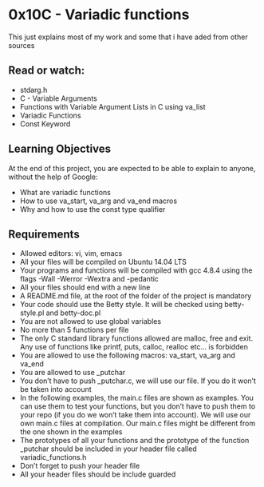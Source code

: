 # **0x10C - Variadic functions**

This just explains most of my work and some that i have aded from other sources

## Read or watch:

*    stdarg.h
*    C - Variable Arguments
*    Functions with Variable Argument Lists in C using va_list
*    Variadic Functions
*    Const Keyword 

## Learning Objectives

At the end of this project, you are expected to be able to explain to anyone, without the help of Google:

*    What are variadic functions
*    How to use va_start, va_arg and va_end macros
*    Why and how to use the const type qualifier

## Requirements

*    Allowed editors: vi, vim, emacs
*    All your files will be compiled on Ubuntu 14.04 LTS
*    Your programs and functions will be compiled with gcc 4.8.4 using the flags -Wall -Werror -Wextra and -pedantic
*    All your files should end with a new line
*    A README.md file, at the root of the folder of the project is mandatory
*    Your code should use the Betty style. It will be checked using betty-style.pl and betty-doc.pl
*    You are not allowed to use global variables
*    No more than 5 functions per file
*    The only C standard library functions allowed are malloc, free and exit. Any use of functions like printf, puts, calloc, realloc etc… is forbidden
*    You are allowed to use the following macros: va_start, va_arg and va_end
*    You are allowed to use _putchar
*    You don’t have to push _putchar.c, we will use our file. If you do it won’t be taken into account
*    In the following examples, the main.c files are shown as examples. You can use them to test your functions, but you don’t have to push them to your repo (if you do we won’t take them into account). We will use our own main.c files at compilation. Our main.c files might be different from the one shown in the examples
*    The prototypes of all your functions and the prototype of the function _putchar should be included in your header file called variadic_functions.h
*    Don’t forget to push your header file
*    All your header files should be include guarded

